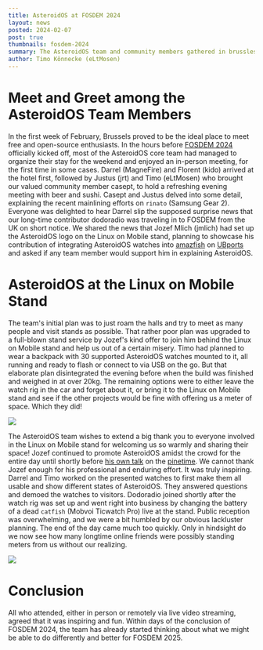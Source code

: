 ```yaml
---
title: AsteroidOS at FOSDEM 2024
layout: news
posted: 2024-02-07
post: true
thumbnails: fosdem-2024
summary: The AsteroidOS team and community members gathered in brussles for one weekend of overwhelming, heartwarming meetings and promotion at the Linux on Mobile stand.
author: Timo Könnecke (eLtMosen)
---
```


# Meet and Greet among the AsteroidOS Team Members

In the first week of February, Brussels proved to be the ideal place to meet free and open-source enthusiasts. In the hours before [FOSDEM 2024](https://fosdem.org/2024/) officially kicked off, most of the AsteroidOS core team had managed to organize their stay for the weekend and enjoyed an in-person meeting, for the first time in some cases. Darrel (MagneFire) and Florent (kido) arrived at the hotel first, followed by Justus (jrt) and Timo (eLtMosen) who brought our valued community member casept, to hold a refreshing evening meeting with beer and sushi. Casept and Justus delved into some detail, explaining the recent mainlining efforts on `rinato` (Samsung Gear 2). Everyone was delighted to hear Darrel slip the supposed surprise news that our long-time contributor dodoradio was traveling in to FOSDEM from the UK on short notice.  We shared the news that Jozef Mlich (jmlich) had set up the AsteroidOS logo on the Linux on Mobile stand, planning to showcase his contribution of integrating AsteroidOS watches into [amazfish](https://github.com/piggz/harbour-amazfish) on [UBports](https://ubports.com/en/) and asked if any team member would support him in explaining AsteroidOS.

# AsteroidOS at the Linux on Mobile Stand

The team's initial plan was to just roam the halls and try to meet as many people and visit stands as possible. That rather poor plan was upgraded to a full-blown stand service by Jozef's kind offer to join him behind the Linux on Mobile stand and help us out of a certain misery. Timo had planned to wear a backpack with 30 supported AsteroidOS watches mounted to it, all running and ready to flash or connect to via USB on the go. But that elaborate plan disintegrated the evening before when the build was finished and weighed in at over 20kg. The remaining options were to either leave the watch rig in the car and forget about it, or bring it to the Linux on Mobile stand and see if the other projects would be fine with offering us a meter of space. Which they did!

<img class="news-img-center" src="/public/img/news-img/fosdem-2024-0.jpg" />

The AsteroidOS team wishes to extend a big thank you to everyone involved in the Linux on Mobile stand for welcoming us so warmly and sharing their space! Jozef continued to promote AsteroidOS amidst the crowd for the entire day until shortly before [his own talk](https://fosdem.org/2024/schedule/event/fosdem-2024-3319-pinetime-a-programmer-s-toy-and-beyond/) on the [pinetime](https://wiki.pine64.org/wiki/PineTime). We cannot thank Jozef enough for his professional and enduring effort. It was truly inspiring. Darrel and Timo worked on the presented watches to first make them all usable and show different states of AsteroidOS. They answered questions and demoed the watches to visitors. Dodoradio joined shortly after the watch rig was set up and went right into business by changing the battery of a dead `catfish` (Mobvoi Ticwatch Pro) live at the stand. Public reception was overwhelming, and we were a bit humbled by our obvious lackluster planning. The end of the day came much too quickly. Only in hindsight do we now see how many longtime online friends were possibly standing meters from us without our realizing.

<img class="news-img-center" src="/public/img/news-img/fosdem-2024-1.jpg" />

# Conclusion
All who attended, either in person or remotely via live video streaming, agreed that it was inspiring and fun. Within days of the conclusion of FOSDEM 2024, the team has already started thinking about what we might be able to do differently and better for FOSDEM 2025.
